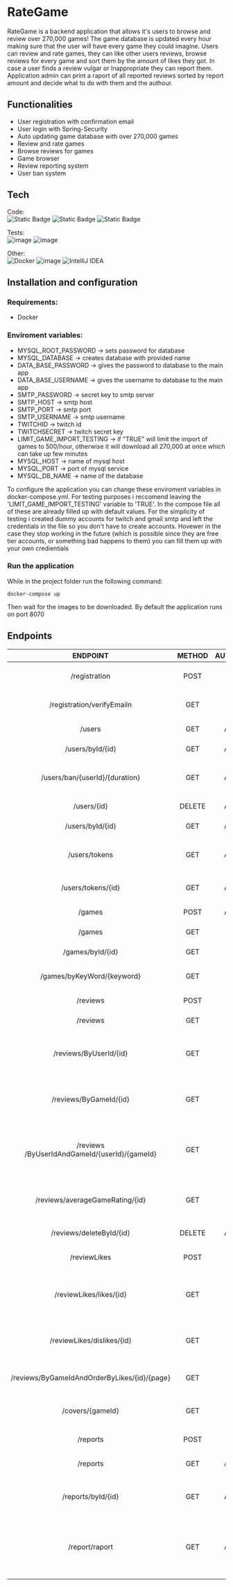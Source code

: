 # RateGame
RateGame is a backend application that allows it's users to browse and review over 270,000 games!
The game database is updated every hour making sure that the user will have every game they could imagine.
Users can review and rate games, they can like other users reviews, browse reviews for every game and sort them by the amount of likes they got.
In case a user finds a review vulgar or Inappropriate they can report them. Application admin can print a raport of all reported reviews sorted by report amount and decide what to do with them and the authour.

 

## Functionalities
  - User registration with confirmation email
  - User login with Spring-Security
  - Auto updating game database with over 270,000 games
  - Review and rate games
  - Browse reviews for games
  - Game browser
  - Review reporting system
  - User ban system


## Tech 
Code: <br>
![Static Badge](https://img.shields.io/badge/java_17-orange?style=for-the-badge&logo=openjdk&logoColor=white)
![Static Badge](https://img.shields.io/badge/Spring_Boot_3-6DB33F?style=for-the-badge&logo=spring&logoColor=white)
![Static Badge](https://img.shields.io/badge/mysql-4479A1.svg?style=for-the-badge&logo=mysql&logoColor=white)
<br>

Tests: <br>
![image](https://img.shields.io/badge/Junit5-25A162?style=for-the-badge&logo=junit5&logoColor=white)
![image](https://img.shields.io/badge/Mockito-78A641?style=for-the-badge)
<br>

Other: <br>
![Docker](https://img.shields.io/badge/docker-%230db7ed.svg?style=for-the-badge&logo=docker&logoColor=white)
![image](https://img.shields.io/badge/maven-C71A36?style=for-the-badge&logo=apachemaven&logoColor=white)
![IntelliJ IDEA](https://img.shields.io/badge/IntelliJIDEA-000000.svg?style=for-the-badge&logo=intellij-idea&logoColor=white)


## Installation and configuration
### Requirements:
  - Docker


### Enviroment variables:
  - MYSQL_ROOT_PASSWORD -> sets password for database
  - MYSQL_DATABASE -> creates database with provided name
  - DATA_BASE_PASSWORD -> gives the password to database to the main app
  - DATA_BASE_USERNAME -> gives the username to database to the main app
  - SMTP_PASSWORD -> secret key to smtp server
  - SMTP_HOST -> smtp host
  - SMTP_PORT -> smtp port
  - SMTP_USERNAME -> smtp username
  - TWITCHID -> twitch id
  - TWITCHSECRET -> twitch secret key
  - LIMIT_GAME_IMPORT_TESTING -> if "TRUE" will limit the import of games to 500/hour, otherwise it will download all 270,000 at once which can take up few minutes
  - MYSQL_HOST -> name of mysql host
  - MYSQL_PORT -> port of mysql service
  - MYSQL_DB_NAME -> name of the database

To configure the application you can change these enviroment variables in docker-compose.yml. For testing purposes i reccomend leaving the 'LIMIT_GAME_IMPORT_TESTING' variable to 'TRUE'. In the compose file all of these are already filled up with default values. For the simplicity of testing i created dummy accounts for twitch and gmail smtp and left the credentials in the file so you don't have to create accounts. Hovewer in the case they stop working in the future (which is possible since they are free tier accounts, or something bad happens to them) you can fill them up with your own credientials

### Run the application
While in the project folder run the following command:

```
docker-compose up
```
Then wait for the images to be downloaded. By default the application runs on port 8070


## Endpoints


|       ENDPOINT                                | METHOD  | AUTHORITY |         REQUEST                         |       RESPONSE                      |                    FUNCTION                                         |
|:---------------------------------------------:|:-------:|:---------:|:---------------------------------------:|:-----------------------------------:|:-------------------------------------------------------------------:|
|     /registration                             |  POST   |    NONE   |  JSON BODY (registration request)       | String (Verification Status)        | Registers new accounts                                              |
| /registration/verifyEmailn                    |  GET    |    NONE   |  Request parameter (Verification Token) | String (Verification Status)        | Activates new accounts                                              |
| /users                                        |  GET    |    ADMIN  |                                         | JSON (List of all users)            | Returns list of all users                                           |
| /users/byId/{id}                              |  GET    |    ADMIN  |  Path variable (id)                     | JSON (user)                         | Returns user by id                                                  |
| /users/ban/{userId}/{duration}                |  GET    |    ADMIN  |  Path variable (id)/(duration(days))    | JSON (userBan)                      | Bans users for specified amount of days                             |
| /users/{id}                                   | DELETE  |    ADMIN  |  Path variable (id)                     | String (Deletion status)            | Deletes user by id                                                  |
| /users/byId/{id}                              |  GET    |    ADMIN  |  Path variable (id)                     | JSON (user)                         | Returns user by id                                                  |
| /users/tokens                                 |  GET    |    ADMIN  |                                         | JSON (VeryficationToken)            | Returns list of all veryfication tokens                             |
| /users/tokens/{id}                            |  GET    |    ADMIN  |  Path variable (id)                     | JSON (VeryficationToken)            | Returns verification token by id                                    |
| /games                                        |  POST   |    ADMIN  |  JSON BODY (game)                       | JSON (game)                         | Manually adds games                                                 |
| /games                                        |  GET    |    NONE   |                                         | JSON (list of all games)            | Returns list of all games                                           | 
| /games/byId/{id}                              |  GET    |    NONE   |  Path variable (id)                     | JSON (game)                         | Returns game by id                                                  | 
| /games/byKeyWord/{keyword}                    |  GET    |    NONE   |  Path variable (keyword)                | JSON (list of matching games)       | Returns list of matching games                                      | 
| /reviews                                      |  POST   |    USER   |  JSON BODY (reviewRequest)              | JSON (review)                       | Posts reviews for games                                             | 
| /reviews                                      |  GET    |    NONE   |                                         | JSON (List of all reviews)          | Returns list of all reviews                                         |
| /reviews/ByUserId/{id}                        |  GET    |    NONE   |  Path variable (id)                     | JSON (List of all matching reviews) | Returns list of all reviews made by user with specified id          |
| /reviews/ByGameId/{id}                        |  GET    |    NONE   |  Path variable (id)                     | JSON (List of all matching reviews) | Returns list of all reviews made for game with specified id         |
| /reviews /ByUserIdAndGameId/{userId}/{gameId} |  GET    |    NONE   |  Path variable (userid)/(gameid)        | JSON (List of all matching reviews) | Returns list of all reviews made for game by user with specified id |
| /reviews/averageGameRating/{id}               |  GET    |    NONE   |  Path variable (id)                     | Byte (avg game rating)              | Returns average rating for game with specified id                   |
| /reviews/deleteById/{id}                      |  DELETE |    ADMIN  |  Path variable (id)                     | String (Deletion status)            | Deletes review by id                                                |
| /reviewLikes                                  |  POST   |    USER   |  JSON BODY (reviewLike)                 | JSON (ReviewLike)                   | Post likes/dislikes for review                                      |
| /reviewLikes/likes/{id}                       |  GET    |    NONE   |  Path variable (id)                     | Int (Like count)                    | Returns count of likes for review with specified id                 |
| /reviewLikes/dislikes/{id}                    |  GET    |    NONE   |  Path variable (id)                     | Int (Dislike count)                 | Returns count of dislikes for review with specified id              |
| /reviews/ByGameIdAndOrderByLikes/{id}/{page}  |  GET    |    NONE   |  Path variable (gameId)/(page number)   | JSON (List of sorted and paged reviews) | Returns page of sorted by likes reviews                         |
| /covers/{gameId}                              |  GET    |    NONE   |  Path variable (id)                     | JSON (cover)                        | Returns cover for game with specified id                            |
| /reports                                      |  POST   |    USER   |  JSON BODY (ReviewReportRequest)        | JSON(Report of review)              | Post ReviewReport                                                   |
| /reports                                      |  GET    |    ADMIN  |                                         |JSON (List of all reports of reviews)| Returns list of all reporst of reviews                              |
| /reports/byId/{id}                            |  GET    |    ADMIN  |  Path variable (id)                     | JSON (ReviewReport)                 | Returns report of review by report id                               |
| /report/raport                                |  GET    |    ADMIN  |                                         | JSON (Raoprt)                       | Returns raport of reported reviews (sorted by the amountof reports  |



